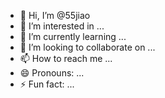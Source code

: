- 👋 Hi, I’m @55jiao
- 👀 I’m interested in ...
- 🌱 I’m currently learning ...
- 💞️ I’m looking to collaborate on ...
- 📫 How to reach me ...
- 😄 Pronouns: ...
- ⚡ Fun fact: ...

<!---
55jiao/55jiao is a ✨ special ✨ repository because its `README.md` (this file) appears on your GitHub profile.
You can click the Preview link to take a look at your changes.
--->
